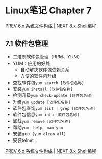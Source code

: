 # Linux笔记 Chapter 7

[PREV 6.x 系统文件构成](LinuxNoteSystem.md) | [NEXT 8.x Shell编程](LinuxNoteShell.md)

## 7.1 软件包管理
- 二进制软件包管理（RPM、YUM）
- YUM：应用的好处
    - 自动解决软件包依赖关系
    - 方便的软件包升级
- 查找软件包`yum search [软件包名称]`
- 安装`yum install [软件包名称]`
- 检测升级`yum check-update [软件包名称]`
- 升级`yum update [软件包名称]`
- 软件包查询`yum list | grep [软件包名称]`
- 软件包信息`yum info [软件包名称]`
- 卸载`yum remove [软件包名称]`
- 帮助`yum -help`、`man yum`
- 安装gcc（`yum clean all`）
- 安装telnet

[PREV 6.x 系统文件构成](LinuxNoteSystem.md) | [NEXT 8.x Shell编程](LinuxNoteShell.md)
